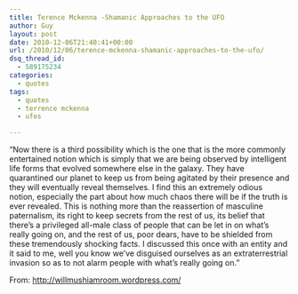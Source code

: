 ```yaml
---
title: Terence Mckenna -Shamanic Approaches to the UFO
author: Guy
layout: post
date: 2010-12-06T21:40:41+00:00
url: /2010/12/06/terence-mckenna-shamanic-approaches-to-the-ufo/
dsq_thread_id:
  - 589175234
categories:
  - quotes
tags:
  - quotes
  - terrence mckenna
  - ufos

---
```

&#8220;Now there is a third possibility which is the one that is the more commonly entertained notion which is simply that we are being observed by intelligent life forms that evolved somewhere else in the galaxy. They have quarantined our planet to keep us from being agitated by their presence and they will eventually reveal themselves. I find this an extremely odious notion, especially the part about how much chaos there will be if the truth is ever revealed. This is nothing more than the reassertion of masculine paternalism, its right to keep secrets from the rest of us, its belief that there’s a privileged all-male class of people that can be let in on what’s really going on, and the rest of us, poor dears, have to be shielded from these tremendously shocking facts. I discussed this once with an entity and it said to me, well you know we’ve disguised ourselves as an extraterrestrial invasion so as to not alarm people with what’s really going on.&#8221;

From: <a href="http://willmushiamroom.wordpress.com/" target="_blank">http://willmushiamroom.wordpress.com/</a>